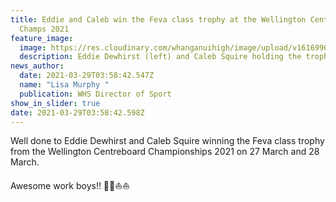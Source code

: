 ```yaml
---
title: Eddie and Caleb win the Feva class trophy at the Wellington Centreboard
  Champs 2021
feature_image:
  image: https://res.cloudinary.com/whanganuihigh/image/upload/v1616990410/News/Eddie_Dewhirst_Caleb_Squire_winning_Feva_trophy_WN_Champs.jpg
  description: Eddie Dewhirst (left) and Caleb Squire holding the trophy.
news_author:
  date: 2021-03-29T03:58:42.547Z
  name: "Lisa Murphy "
  publication: WHS Director of Sport
show_in_slider: true
date: 2021-03-29T03:58:42.598Z
---
```

Well done to Eddie Dewhirst and Caleb Squire winning the Feva class trophy from the Wellington Centreboard Championships 2021 on 27 March and 28 March.

Awesome work boys!! 💚💛⛵️⛵️